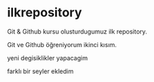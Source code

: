 # ilkrepository

Git & Github kursu olusturdugumuz ilk repository.

Git ve Github öğreniyorum ikinci kısım.

yeni degisiklikler yapacagim

farklı bir seyler ekledim
